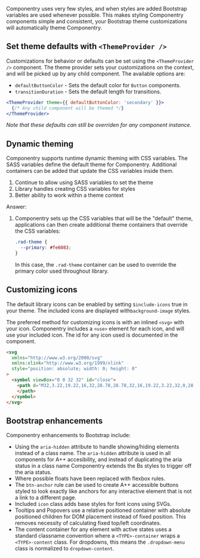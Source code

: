 Componentry uses very few styles, and when styles are added Bootstrap variables
are used whenever possible. This makes styling Componentry components simple and
consistent, your Bootstrap theme customizations will automatically theme
Componentry.

## Set theme defaults with `<ThemeProvider />`

Customizations for behavior or defaults can be set using the `<ThemeProvider />`
component. The theme provider sets your customizations on the context, and will
be picked up by any child component. The available options are:

- `defaultButtonColor` - Sets the default color for `Button` components.
- `transitionDuration` - Sets the default length for transitions.

```jsx
<ThemeProvider theme={{ defaultButtonColor: 'secondary' }}>
  {/* Any child component will be themed */}
</ThemeProvider>
```

_Note that these defaults can still be overriden for any component instance._

## Dynamic theming

Componentry supports runtime dynamic theming with CSS variables. The SASS
variables define the default theme for Componentry. Additional containers can
be added that update the CSS variables inside them.

1. Continue to allow using SASS variables to set the theme
2. Library handles creating CSS variables for styles
3. Better ability to work within a theme context

Answer:

1. Componentry sets up the CSS variables that will be the "default" theme,
   applications can then create additional theme containers that override the
   CSS variables:

   ```scss
   .rad-theme {
     --primary: #fe6083;
   }
   ```

   In this case, the `.rad-theme` container can be used to override the primary
   color used throughout library.

## Customizing icons

The default library icons can be enabled by setting `$include-icons` true in
your theme. The included icons are displayed with`background-image` styles.

The preferred method for customizing icons is with an inlined `<svg>` with your
icon. Componentry includes a `<use>` element for each icon, and will use your
included icon. The id for any icon used is documented in the component.

```html
<svg
  xmlns="http://www.w3.org/2000/svg"
  xmlns:xlink="http://www.w3.org/1999/xlink"
  style="position: absolute; width: 0; height: 0"
>
  <symbol viewBox="0 0 32 32" id="close">
    <path d="M32,3.22,19.22,16,32,28.78,28.78,32,16,19.22,3.22,32,0,28.78,12.78,16,0,3.22,3.22,0,16,12.78,28.78,0Z">
    </path>
  </symbol>
</svg>
```

## Bootstrap enhancements

Componentry enhancements to Bootstrap include:

- Using the `aria-hidden` attribute to handle showing/hiding elements instead of
  a class name. The `aria-hidden` attribute is used in all components for A++
  accesibility, and instead of duplicating the aria status in a class name
  Componentry extends the Bs styles to trigger off the aria status.
- Where possible floats have been replaced with flexbox rules.
- The `btn-anchor` rule can be used to create A++ accessible buttons styled to
  look exactly like anchors for any interactive element that is not a link to a
  different page.
- Included `icon` class adds base styles for font icons using SVGs.
- Tooltips and Popovers use a relative positioned container with absolute
  positioned children for DOM placement instead of fixed position. This removes
  necessity of calculating fixed top/left coordinates.
- The content container for any element with active states uses a standard
  classname convention where a `<TYPE>-container` wraps a `<TYPE>-content`
  class. For dropdowns, this means the `.dropdown-menu` class is normalized to
  `dropdown-content`.
